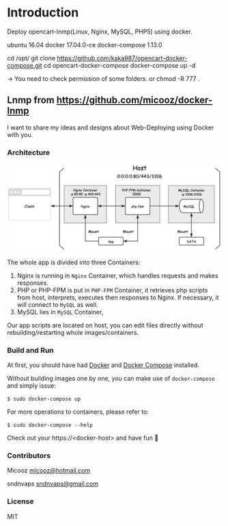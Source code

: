 # Introduction

Deploy opencart-lnmp(Linux, Nginx, MySQL, PHP5) using docker.

ubuntu 	16.04
docker  17.04.0-ce
docker-compose 1.13.0

cd /opt/
git clone https://github.com/kaka987/opencart-docker-compose.git
cd opencart-docker-compose
docker-compose up -d

-> You need to check permission of some folders. or chmod -R 777 .

## Lnmp from https://github.com/micooz/docker-lnmp

I want to share my ideas and designs about Web-Deploying using Docker with you.

### Architecture

![architecture][1]  

The whole app is divided into three Containers:

1. Nginx is running in `Nginx` Container, which handles requests and makes responses.
2. PHP or PHP-FPM is put in `PHP-FPM` Container, it retrieves php scripts from host, interprets, executes then responses to Nginx. If necessary, it will connect to `MySQL` as well.
3. MySQL lies in `MySQL` Container, 

Our app scripts are located on host, you can edit files directly without rebuilding/restarting whole images/containers.

### Build and Run

At first, you should have had [Docker](https://docs.docker.com) and [Docker Compose](https://docs.docker.com/compose) installed.

Without building images one by one, you can make use of `docker-compose` and simply issue:

    $ sudo docker-compose up

For more operations to containers, please refer to:

    $ sudo docker-compose --help

Check out your https://\<docker-host\> and have fun :beer:

### Contributors

Micooz <micooz@hotmail.com>

sndnvaps <sndnvaps@gmail.com>

### License

MIT

  [1]: architecture.png

